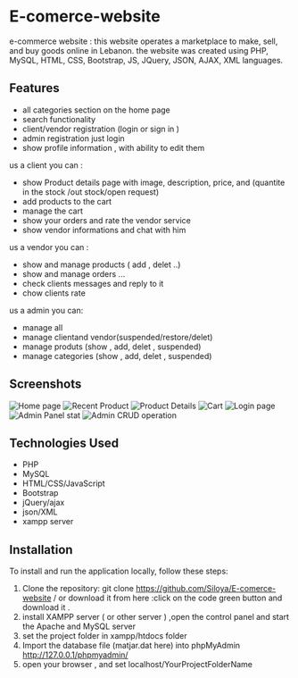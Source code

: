 # E-comerce-website
 e-commerce website :  this website operates a marketplace to make, sell, and buy goods online in Lebanon. the website was created using PHP, MySQL, HTML, CSS, Bootstrap, JS, JQuery, JSON, AJAX, XML languages.

## Features
- all categories section on the home page
- search functionality
- client/vendor registration (login or sign in )
- admin registration just login
- show profile information , with ability to edit them

us a client you can :
- show Product details page with image, description, price, and (quantite in the stock /out stock/open request) 
- add products to the cart
- manage the cart
- show your orders and rate the vendor service
- show vendor informations  and chat with him

us a vendor you can :
- show and manage products ( add , delet ..)
- show and manage orders ...
- check clients messages and reply to it
- chow clients rate
  
us a admin you can:
- manage all
- manage clientand vendor(suspended/restore/delet)
- manage produts (show , add, delet , suspended)
- manage categories (show , add, delet , suspended)

## Screenshots

![Home page](./README_images/Screenshot%202023-04-07%20164315.png)
![Recent Product](./README_images/Screenshot%202023-04-07%20164412.png)
![Product Details](./README_images/Screenshot%202023-04-07%20171035.png)
![Cart](./README_images/Screenshot%202023-04-07%20164602.png)
![Login page](./README_images/Screenshot%202023-04-07%20170644.png)
![Admin Panel stat](./README_images/Screenshot%202023-04-07%20164825.png)
![Admin CRUD operation](./README_images/Screenshot%202023-04-07%20164839.png)

## Technologies Used
- PHP
- MySQL
- HTML/CSS/JavaScript
- Bootstrap
- jQuery/ajax
- json/XML
- xampp server

## Installation

To install and run the application locally, follow these steps:

1. Clone the repository: git clone https://github.com/Siloya/E-comerce-website / or download it from here :click on the code green button and download it .
2. install XAMPP server ( or other server ) ,open the control panel and start the Apache and MySQL server
3. set the project folder in xampp/htdocs folder
4. Import the database file (matjar.dat here) into phpMyAdmin http://127.0.0.1/phpmyadmin/
5. open your browser , and set localhost/YourProjectFolderName 
